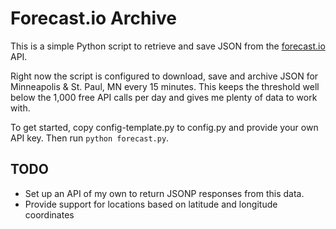 # Forecast.io Archive

This is a simple Python script to retrieve and save JSON from the [forecast.io](http://forecast.io) API.

Right now the script is configured to download, save and archive JSON for Minneapolis & St. Paul, MN every 15 minutes. This keeps the threshold well below the 1,000 free API calls per day and gives me plenty of data to work with.

To get started, copy config-template.py to config.py and provide your own API key. Then run `python forecast.py`.

## TODO

* Set up an API of my own to return JSONP responses from this data.
* Provide support for locations based on latitude and longitude coordinates